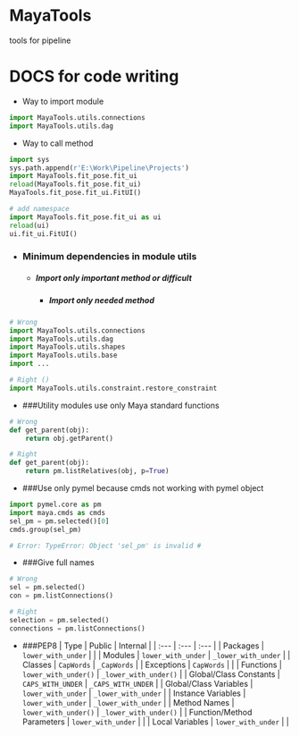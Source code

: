 # MayaTools
 tools for pipeline

# DOCS for code writing

- Way to import module
```python
import MayaTools.utils.connections
import MayaTools.utils.dag

```

- Way to call method
```python
import sys
sys.path.append(r'E:\Work\Pipeline\Projects')
import MayaTools.fit_pose.fit_ui
reload(MayaTools.fit_pose.fit_ui)
MayaTools.fit_pose.fit_ui.FitUI()

# add namespace
import MayaTools.fit_pose.fit_ui as ui
reload(ui)
ui.fit_ui.FitUI()

```
- ### Minimum dependencies in module utils
    - ##### Import only important method or difficult
        - ##### Import only needed method
```python
# Wrong
import MayaTools.utils.connections
import MayaTools.utils.dag
import MayaTools.utils.shapes
import MayaTools.utils.base
import ...

# Right ()
import MayaTools.utils.constraint.restore_constraint

```
- ###Utility modules use only Maya standard functions
```python
# Wrong
def get_parent(obj):
    return obj.getParent()

# Right
def get_parent(obj):
    return pm.listRelatives(obj, p=True)
```
- ###Use only pymel because cmds not working with pymel object
```python
import pymel.core as pm
import maya.cmds as cmds
sel_pm = pm.selected()[0]
cmds.group(sel_pm)

# Error: TypeError: Object 'sel_pm' is invalid # 
```

- ###Give full names
```python
# Wrong
sel = pm.selected()
con = pm.listConnections()

# Right
selection = pm.selected()
connections = pm.listConnections()
```

- ###PEP8
| Type | Public | Internal |
| :--- | :--- | :--- |
| Packages | `lower_with_under` |  |
| Modules | `lower_with_under` | `_lower_with_under` |
| Classes | `CapWords` | `_CapWords` |
| Exceptions | `CapWords` |  |
| Functions | `lower_with_under()` | `_lower_with_under()` |
| Global/Class Constants | `CAPS_WITH_UNDER` | `_CAPS_WITH_UNDER` |
| Global/Class Variables | `lower_with_under` | `_lower_with_under` |
| Instance Variables | `lower_with_under` | `_lower_with_under` |
| Method Names | `lower_with_under()` | `_lower_with_under()` |
| Function/Method Parameters | `lower_with_under` |  |
| Local Variables | `lower_with_under` |  |
